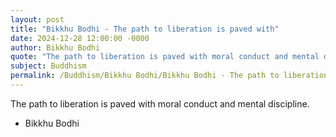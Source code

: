 ```yaml
---
layout: post
title: "Bikkhu Bodhi - The path to liberation is paved with"
date: 2024-12-28 12:00:00 -0000
author: Bikkhu Bodhi
quote: "The path to liberation is paved with moral conduct and mental discipline."
subject: Buddhism
permalink: /Buddhism/Bikkhu Bodhi/Bikkhu Bodhi - The path to liberation is paved with
---
```


The path to liberation is paved with moral conduct and mental discipline.

- Bikkhu Bodhi
